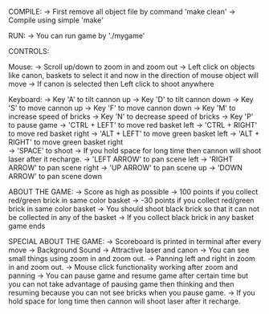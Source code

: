 
COMPILE:
-> First remove all object file by command 'make clean'
-> Compile using simple 'make'

RUN:
-> You can run game by './mygame'

CONTROLS:

Mouse:
-> Scroll up/down to zoom in and zoom out
-> Left click on objects like canon, baskets to select it and now in the direction of mouse object will move
-> If canon is selected then Left click to shoot anywhere

Keyboard:
->  Key 'A' to tilt cannon up
->  Key 'D' to tilt cannon down
->  Key 'S' to move cannon up
->  Key 'F' to move cannon down
->  Key 'M' to increase speed of bricks
->  Key 'N' to decrease speed of bricks
->  Key 'P' to pause game
-> 'CTRL + LEFT' to move red basket left
-> 'CTRL + RIGHT' to move red basket right
-> 'ALT + LEFT' to move green basket left
-> 'ALT + RIGHT' to move green basket right  
-> 'SPACE' to shoot
->  If you hold space for long time then cannon will shoot laser after it recharge.
-> 'LEFT ARROW' to pan scene left
-> 'RIGHT ARROW' to pan scene right
-> 'UP ARROW' to pan scene up
-> 'DOWN ARROW' to pan scene down

ABOUT THE GAME:
-> Score as high as possible
-> 100 points if you collect red/green brick in same color basket
-> -30 points if you collect red/green brick in same color basket
-> You should shoot black brick so that it can not be collected in any of the basket
-> If you collect black brick in any basket game ends

SPECIAL ABOUT THE GAME:
-> Scoreboard is printed in terminal after every move
-> Background Sound
-> Attractive laser and canon
-> You can see small things using zoom in and zoom out.
-> Panning left and right in zoom in and zoom out.
-> Mouse click functionality working after zoom and panning
-> You can pause game and resume game after certain time but you can not take advantage of pausing game then thinking and then  resuming because you can not see bricks when you pause game.
->  If you hold space for long time then cannon will shoot laser after it recharge.
